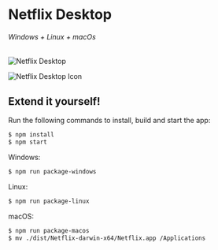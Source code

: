 # Netflix Desktop

###### Windows + Linux + macOs

![Netflix Desktop](https://github.com/cristianmiranda/netflix-app/blob/master/app_screenshot.png?raw=true)

![Netflix Desktop Icon](https://github.com/cristianmiranda/netflix-app/blob/master/app_icon.png?raw=true)

## Extend it yourself!

Run the following commands to install, build and start the app:

```sh
$ npm install
$ npm start
```

Windows:

```sh
$ npm run package-windows
```

Linux:

```sh
$ npm run package-linux
```

macOS:

```sh
$ npm run package-macos
$ mv ./dist/Netflix-darwin-x64/Netflix.app /Applications
```
